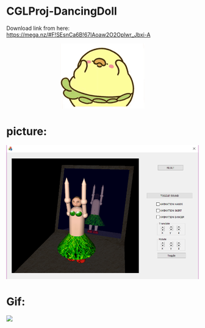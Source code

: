 # CGLProj-DancingDoll
Download link from here: https://mega.nz/#F!SEsnCa6B!67lAoaw2O2Oplwr_Jbxi-A


<p align="center">
  
  <img src="imags/duck.gif"/>
  
  <h1> picture: </h1>
<span><img src="imags/dancer.png"/></span>
  
  <h1> Gif: </h1>
<span><img src="imags/screenshotGif.gif"/></span>

</p>
